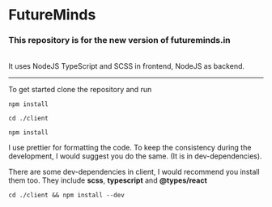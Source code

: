 # FutureMinds

### This repository is for the new version of futureminds.in

<br>
It uses NodeJS TypeScript and SCSS in frontend, NodeJS as backend.

---

To get started clone the repository and run

```
npm install

cd ./client

npm install
```

I use prettier for formatting the code. To keep the consistency during the development, I would suggest you do the same. (It is in dev-dependencies).

There are some dev-dependencies in client, I would recommend you install them too. They include <strong>scss</strong>, <strong>typescript</strong> and <strong>@types/react</strong>

```
cd ./client && npm install --dev
```
